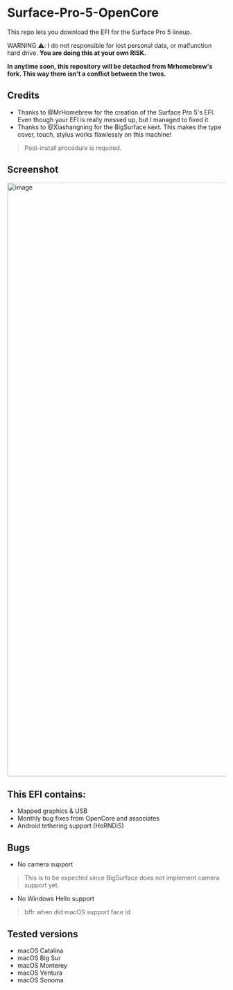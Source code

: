 # Surface-Pro-5-OpenCore

This repo lets you download the EFI for the Surface Pro 5 lineup.

WARNING ⚠️: I  do not responsible for lost personal data, or malfunction hard drive. **You are doing this at your own RISK.**

**In anytime soon, this repository will be detached from Mrhomebrew's fork. This way there isn't a conflict between the twos.**

## Credits
+ Thanks to @MrHomebrew for the creation of the Surface Pro 5's EFI. Even though your EFI is really messed up, but I managed to fixed it.
+ Thanks to @Xiashangning for the BigSurface kext. This makes the type cover, touch, stylus works flawlessly on this machine!
> Post-install procedure is required.

## Screenshot
<img width="1368" alt="image" src="https://github.com/PGBSean/Surface-Pro-5-OpenCore/assets/97381104/6b836385-6148-4c61-88de-3711c060a834">



## This EFI contains:
+ Mapped graphics & USB
+ Monthly bug fixes from OpenCore and associates
+ Android tethering support (HoRNDiS)

## Bugs
+ No camera support
> This is to be expected since BigSurface does not implement camera support yet.

+ No Windows Hello support
> bffr when did macOS support face id


## Tested versions
+ macOS Catalina
+ macOS Big Sur
+ macOS Monterey
+ macOS Ventura
+ macOS Sonoma

